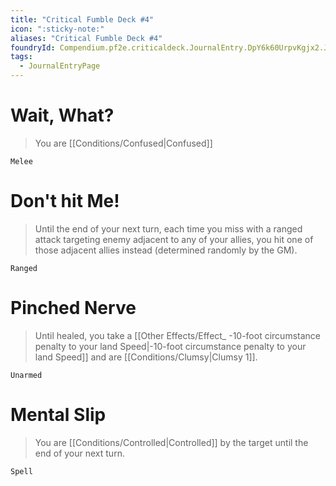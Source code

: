 ```yaml
---
title: "Critical Fumble Deck #4"
icon: ":sticky-note:"
aliases: "Critical Fumble Deck #4"
foundryId: Compendium.pf2e.criticaldeck.JournalEntry.DpY6k60UrpvKgjx2.JournalEntryPage.dXEWEkV4N8QgAodD
tags:
  - JournalEntryPage
---
```

# Wait, What?

> You are [[Conditions/Confused|Confused]]

`Melee`

# Don't hit Me!

> Until the end of your next turn, each time you miss with a ranged attack targeting enemy adjacent to any of your allies, you hit one of those adjacent allies instead (determined randomly by the GM).

`Ranged`

# Pinched Nerve

> Until healed, you take a [[Other Effects/Effect_ -10-foot circumstance penalty to your land Speed|-10-foot circumstance penalty to your land Speed]] and are [[Conditions/Clumsy|Clumsy 1]].

`Unarmed`

# Mental Slip

> You are [[Conditions/Controlled|Controlled]] by the target until the end of your next turn.

`Spell`